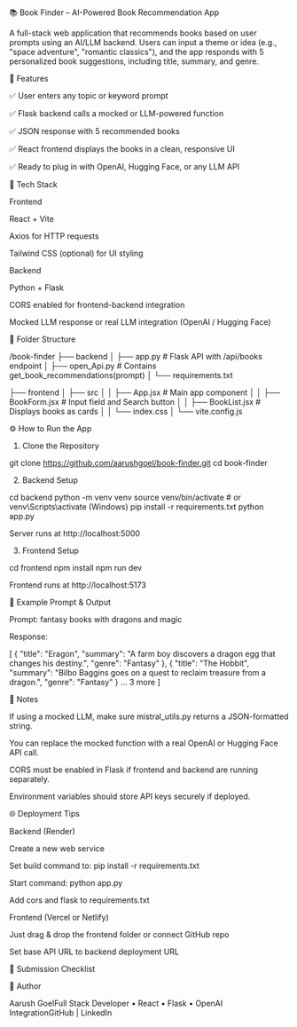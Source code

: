 📚 Book Finder – AI-Powered Book Recommendation App

A full-stack web application that recommends books based on user prompts using an AI/LLM backend. Users can input a theme or idea (e.g., "space adventure", "romantic classics"), and the app responds with 5 personalized book suggestions, including title, summary, and genre.

🚀 Features

✅ User enters any topic or keyword prompt

✅ Flask backend calls a mocked or LLM-powered function

✅ JSON response with 5 recommended books

✅ React frontend displays the books in a clean, responsive UI

✅ Ready to plug in with OpenAI, Hugging Face, or any LLM API

🧠 Tech Stack

Frontend

React + Vite

Axios for HTTP requests

Tailwind CSS (optional) for UI styling

Backend

Python + Flask

CORS enabled for frontend-backend integration

Mocked LLM response or real LLM integration (OpenAI / Hugging Face)

📁 Folder Structure

/book-finder
├── backend
│   ├── app.py                 # Flask API with /api/books endpoint
│   ├── open_Api.py            # Contains get_book_recommendations(prompt)
│   └── requirements.txt

├── frontend
│   ├── src
│   │   ├── App.jsx            # Main app component
│   │   ├── BookForm.jsx       # Input field and Search button
│   │   ├── BookList.jsx       # Displays books as cards
│   │   └── index.css
│   └── vite.config.js

⚙️ How to Run the App

1. Clone the Repository

git clone https://github.com/aarushgoel/book-finder.git
cd book-finder

2. Backend Setup

cd backend
python -m venv venv
source venv/bin/activate  # or venv\Scripts\activate (Windows)
pip install -r requirements.txt
python app.py

Server runs at http://localhost:5000

3. Frontend Setup

cd frontend
npm install
npm run dev

Frontend runs at http://localhost:5173

🧪 Example Prompt & Output

Prompt: fantasy books with dragons and magic

Response:

[
  {
    "title": "Eragon",
    "summary": "A farm boy discovers a dragon egg that changes his destiny.",
    "genre": "Fantasy"
  },
  {
    "title": "The Hobbit",
    "summary": "Bilbo Baggins goes on a quest to reclaim treasure from a dragon.",
    "genre": "Fantasy"
  }
  ... 3 more
]

📝 Notes

If using a mocked LLM, make sure mistral_utils.py returns a JSON-formatted string.

You can replace the mocked function with a real OpenAI or Hugging Face API call.

CORS must be enabled in Flask if frontend and backend are running separately.

Environment variables should store API keys securely if deployed.

🌐 Deployment Tips

Backend (Render)

Create a new web service

Set build command to: pip install -r requirements.txt

Start command: python app.py

Add cors and flask to requirements.txt

Frontend (Vercel or Netlify)

Just drag & drop the frontend folder or connect GitHub repo

Set base API URL to backend deployment URL

🎥 Submission Checklist



🙌 Author

Aarush GoelFull Stack Developer • React • Flask • OpenAI IntegrationGitHub | LinkedIn

